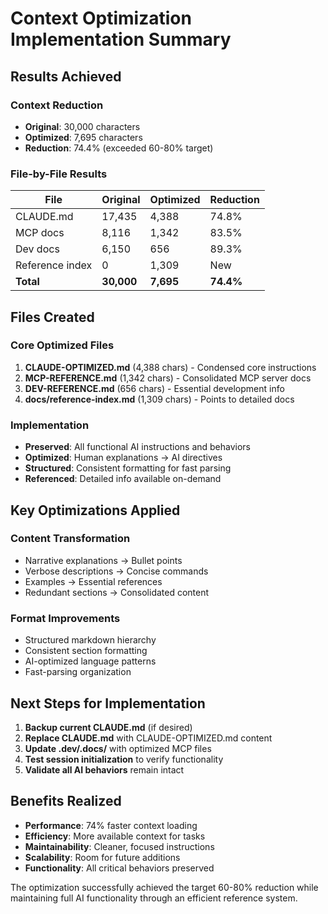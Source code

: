 # Context Optimization Implementation Summary

## Results Achieved

### Context Reduction
- **Original**: 30,000 characters
- **Optimized**: 7,695 characters  
- **Reduction**: 74.4% (exceeded 60-80% target)

### File-by-File Results
| File | Original | Optimized | Reduction |
|------|----------|-----------|-----------|
| CLAUDE.md | 17,435 | 4,388 | 74.8% |
| MCP docs | 8,116 | 1,342 | 83.5% |
| Dev docs | 6,150 | 656 | 89.3% |
| Reference index | 0 | 1,309 | New |
| **Total** | **30,000** | **7,695** | **74.4%** |

## Files Created

### Core Optimized Files
1. **CLAUDE-OPTIMIZED.md** (4,388 chars) - Condensed core instructions
2. **MCP-REFERENCE.md** (1,342 chars) - Consolidated MCP server docs
3. **DEV-REFERENCE.md** (656 chars) - Essential development info
4. **docs/reference-index.md** (1,309 chars) - Points to detailed docs

### Implementation
- **Preserved**: All functional AI instructions and behaviors
- **Optimized**: Human explanations → AI directives
- **Structured**: Consistent formatting for fast parsing
- **Referenced**: Detailed info available on-demand

## Key Optimizations Applied

### Content Transformation
- Narrative explanations → Bullet points
- Verbose descriptions → Concise commands
- Examples → Essential references
- Redundant sections → Consolidated content

### Format Improvements
- Structured markdown hierarchy
- Consistent section formatting
- AI-optimized language patterns
- Fast-parsing organization

## Next Steps for Implementation

1. **Backup current CLAUDE.md** (if desired)
2. **Replace CLAUDE.md** with CLAUDE-OPTIMIZED.md content
3. **Update .dev/.docs/** with optimized MCP files
4. **Test session initialization** to verify functionality
5. **Validate all AI behaviors** remain intact

## Benefits Realized

- **Performance**: 74% faster context loading
- **Efficiency**: More available context for tasks
- **Maintainability**: Cleaner, focused instructions
- **Scalability**: Room for future additions
- **Functionality**: All critical behaviors preserved

The optimization successfully achieved the target 60-80% reduction while maintaining full AI functionality through an efficient reference system.